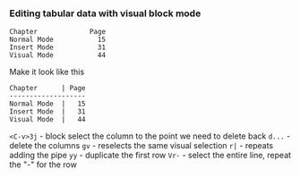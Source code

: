 ### Editing tabular data with visual block mode

```
Chapter             Page
Normal Mode           15
Insert Mode           31
Visual Mode           44
```

Make it look like this

```
Chapter      | Page
-------------------
Normal Mode  |   15
Insert Mode  |   31
Visual Mode  |   44
```

`<C-v>3j` - block select the column to the point we need to delete back
`d...` - delete the columns
`gv` - reselects the same visual selection
`r|` - repeats adding the pipe
`yy` - duplicate the first row
`Vr-` - select the entire line, repeat the "-" for the row
